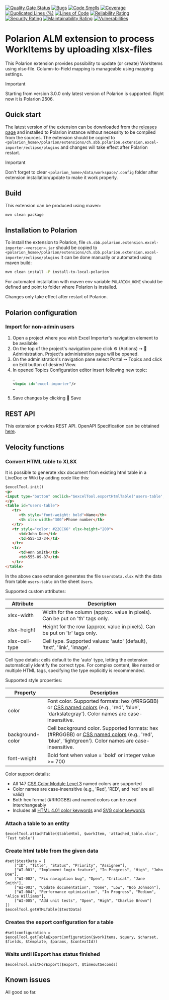 [![Quality Gate Status](https://sonarcloud.io/api/project_badges/measure?project=SchweizerischeBundesbahnen_ch.sbb.polarion.extension.excel-importer&metric=alert_status)](https://sonarcloud.io/summary/new_code?id=SchweizerischeBundesbahnen_ch.sbb.polarion.extension.excel-importer)
[![Bugs](https://sonarcloud.io/api/project_badges/measure?project=SchweizerischeBundesbahnen_ch.sbb.polarion.extension.excel-importer&metric=bugs)](https://sonarcloud.io/summary/new_code?id=SchweizerischeBundesbahnen_ch.sbb.polarion.extension.excel-importer)
[![Code Smells](https://sonarcloud.io/api/project_badges/measure?project=SchweizerischeBundesbahnen_ch.sbb.polarion.extension.excel-importer&metric=code_smells)](https://sonarcloud.io/summary/new_code?id=SchweizerischeBundesbahnen_ch.sbb.polarion.extension.excel-importer)
[![Coverage](https://sonarcloud.io/api/project_badges/measure?project=SchweizerischeBundesbahnen_ch.sbb.polarion.extension.excel-importer&metric=coverage)](https://sonarcloud.io/summary/new_code?id=SchweizerischeBundesbahnen_ch.sbb.polarion.extension.excel-importer)
[![Duplicated Lines (%)](https://sonarcloud.io/api/project_badges/measure?project=SchweizerischeBundesbahnen_ch.sbb.polarion.extension.excel-importer&metric=duplicated_lines_density)](https://sonarcloud.io/summary/new_code?id=SchweizerischeBundesbahnen_ch.sbb.polarion.extension.excel-importer)
[![Lines of Code](https://sonarcloud.io/api/project_badges/measure?project=SchweizerischeBundesbahnen_ch.sbb.polarion.extension.excel-importer&metric=ncloc)](https://sonarcloud.io/summary/new_code?id=SchweizerischeBundesbahnen_ch.sbb.polarion.extension.excel-importer)
[![Reliability Rating](https://sonarcloud.io/api/project_badges/measure?project=SchweizerischeBundesbahnen_ch.sbb.polarion.extension.excel-importer&metric=reliability_rating)](https://sonarcloud.io/summary/new_code?id=SchweizerischeBundesbahnen_ch.sbb.polarion.extension.excel-importer)
[![Security Rating](https://sonarcloud.io/api/project_badges/measure?project=SchweizerischeBundesbahnen_ch.sbb.polarion.extension.excel-importer&metric=security_rating)](https://sonarcloud.io/summary/new_code?id=SchweizerischeBundesbahnen_ch.sbb.polarion.extension.excel-importer)
[![Maintainability Rating](https://sonarcloud.io/api/project_badges/measure?project=SchweizerischeBundesbahnen_ch.sbb.polarion.extension.excel-importer&metric=sqale_rating)](https://sonarcloud.io/summary/new_code?id=SchweizerischeBundesbahnen_ch.sbb.polarion.extension.excel-importer)
[![Vulnerabilities](https://sonarcloud.io/api/project_badges/measure?project=SchweizerischeBundesbahnen_ch.sbb.polarion.extension.excel-importer&metric=vulnerabilities)](https://sonarcloud.io/summary/new_code?id=SchweizerischeBundesbahnen_ch.sbb.polarion.extension.excel-importer)

# Polarion ALM extension to process WorkItems by uploading xlsx-files

This Polarion extension provides possibility to update (or create) WorkItems using xlsx-file.
Column-to-Field mapping is manageable using mapping settings.

> [!IMPORTANT]
> Starting from version 3.0.0 only latest version of Polarion is supported.
> Right now it is Polarion 2506.

## Quick start

The latest version of the extension can be downloaded from the [releases page](../../releases/latest) and installed to Polarion instance without necessity to be compiled from the sources.
The extension should be copied to `<polarion_home>/polarion/extensions/ch.sbb.polarion.extension.excel-importer/eclipse/plugins` and changes will take effect after Polarion restart.
> [!IMPORTANT]
> Don't forget to clear `<polarion_home>/data/workspace/.config` folder after extension installation/update to make it work properly.

## Build

This extension can be produced using maven:

```bash
mvn clean package
```

## Installation to Polarion

To install the extension to Polarion, file `ch.sbb.polarion.extension.excel-importer-<version>.jar`
should be copied to `<polarion_home>/polarion/extensions/ch.sbb.polarion.extension.excel-importer/eclipse/plugins`
It can be done manually or automated using maven build:

```bash
mvn clean install -P install-to-local-polarion
```

For automated installation with maven env variable `POLARION_HOME` should be defined and point to folder where Polarion is installed.

Changes only take effect after restart of Polarion.

## Polarion configuration

### Import for non-admin users

1. Open a project where you wish Excel Importer's navigation element to be available
2. On the top of the project's navigation pane click ⚙ (Actions) ➙ 🔧 Administration. Project's administration page will be opened.
3. On the administration's navigation pane select Portal ➙ Topics and click on Edit button of desired View.
4. In opened Topics Configuration editor insert following new topic:
   ```xml
   …
   <topic id="excel-importer"/>
   …
   ```
5. Save changes by clicking 💾 Save

## REST API

This extension provides REST API. OpenAPI Specification can be obtained [here](docs/openapi.json).

## Velocity functions

### Convert HTML table to XLSX
It is possible to generate xlsx document from existing html table in a LiveDoc or Wiki by adding code like this:
```html
$excelTool.init()
<p>
<input type="button" onclick="$excelTool.exportHtmlTable('users-table', 'Users', 'UsersData')" value="Export to Excel">
</p>
<table id="users-table">
   <tr>
      <th style="font-weight: bold">Name</th>
      <th xlsx-width="300">Phone number</th>
   </tr>
   <tr style="color: #22CC66" xlsx-height="200">
      <td>John Doe</td>
      <td>555-12-34</td>
   </tr>
   <tr>
      <td>Ann Smith</td>
      <td>555-09-87</td>
   </tr>
</table>

```
In the above case extension generates the file `UsersData.xlsx` with the data from table `users-table` on the sheet `Users`.

Supported custom attributes:

| Attribute      | Description                                                                   |
|----------------|-------------------------------------------------------------------------------|
| xlsx-width     | Width for the column (approx. value in pixels). Can be put on 'th' tags only. |
| xlsx-height    | Height for the row (approx. value in pixels). Can be put on 'tr' tags only.   |
| xlsx-cell-type | Cell type. Supported values: 'auto' (default), 'text', 'link', 'image'.       |

Cell type details: cells default to the 'auto' type, letting the extension automatically identify the correct type. For complex content, like nested or multiple HTML tags, specifying the type explicitly is recommended.

Supported style properties:

| Property         | Description                                                                                                                                                                                        |
|------------------|----------------------------------------------------------------------------------------------------------------------------------------------------------------------------------------------------|
| color            | Font color. Supported formats: hex (#RRGGBB) or [CSS named colors](https://www.w3.org/TR/css-color-3/#svg-color) (e.g., 'red', 'blue', 'darkslategray'). Color names are case-insensitive.         |
| background-color | Cell background color. Supported formats: hex (#RRGGBB) or [CSS named colors](https://www.w3.org/TR/css-color-3/#svg-color) (e.g., 'red', 'blue', 'lightgreen'). Color names are case-insensitive. |
| font-weight      | Bold font when value = 'bold' or integer value >= 700                                                                                                                                              |

Color support details:
- All 147 [CSS Color Module Level 3](https://www.w3.org/TR/css-color-3/) named colors are supported
- Color names are case-insensitive (e.g., 'Red', 'RED', and 'red' are all valid)
- Both hex format (#RRGGBB) and named colors can be used interchangeably
- Includes all [HTML 4.01 color keywords](https://www.w3.org/TR/css-color-3/#html4) and [SVG color keywords](https://www.w3.org/TR/css-color-3/#svg-color)

### Attach a table to an entity
```velocity
$excelTool.attachTable($tableHtml, $workItem, 'attached_table.xlsx', 'Test table')
```

### Create html table from the given data
```velocity
#set($testData = [
    ["ID", "Title", "Status", "Priority", "Assignee"],
    ["WI-001", "Implement login feature", "In Progress", "High", "John Doe"],
    ["WI-002", "Fix navigation bug", "Open", "Critical", "Jane Smith"],
    ["WI-003", "Update documentation", "Done", "Low", "Bob Johnson"],
    ["WI-004", "Performance optimization", "In Progress", "Medium", "Alice Williams"],
    ["WI-005", "Add unit tests", "Open", "High", "Charlie Brown"]
])
$excelTool.getHTMLTable($testData)
```

### Creates the export configuration for a table
```velocity
#set(configuration = $excelTool.getTableExportConfiguration($workItems, $query, $charset, $fields, $template, $params, $contextId))
```

### Waits until IExport has status finished
```velocity
$excelTool.waitForExport($export, $timeoutSeconds)
```

## Known issues

All good so far.
